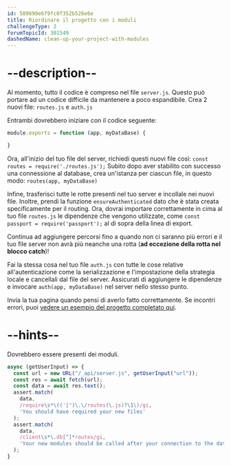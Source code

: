 ```yaml
---
id: 589690e6f9fc0f352b528e6e
title: Riordinare il progetto con i moduli
challengeType: 2
forumTopicId: 301549
dashedName: clean-up-your-project-with-modules
---
```


# --description--

Al momento, tutto il codice è compreso nel file `server.js`. Questo può portare ad un codice difficile da mantenere a poco espandibile. Crea 2 nuovi file: `routes.js` e `auth.js`

Entrambi dovrebbero iniziare con il codice seguente:

```js
module.exports = function (app, myDataBase) {

}
```

Ora, all'inizio del tuo file del server, richiedi questi nuovi file così: `const routes = require('./routes.js');` Subito dopo aver stabilito con successo una connessione al database, crea un'istanza per ciascun file, in questo modo: `routes(app, myDataBase)`

Infine, trasferisci tutte le rotte presenti nel tuo server e incollale nei nuovi file. Inoltre, prendi la funzione `ensureAuthenticated` dato che è stata creata specificamente per il routing. Ora, dovrai importare correttamente in cima al tuo file `routes.js` le dipendenze che vengono utilizzate, come `const passport = require('passport');` al di sopra della linea di export.

Continua ad aggiungere percorsi fino a quando non ci saranno più errori e il tuo file server non avrà più neanche una rotta (**ad eccezione della rotta nel blocco catch**)!

Fai la stessa cosa nel tuo file `auth.js` con tutte le cose relative all'autenticazione come la serializzazione e l'impostazione della strategia locale e cancellali dal file del server. Assicurati di aggiungere le dipendenze e invocare `auth(app, myDataBase)` nel server nello stesso punto.

Invia la tua pagina quando pensi di averlo fatto correttamente. Se incontri errori, puoi <a href="https://forum.freecodecamp.org/t/advanced-node-and-express/567135#clean-up-your-project-with-modules-2" target="_blank" rel="noopener noreferrer nofollow">vedere un esempio del progetto completato qui</a>.

# --hints--

Dovrebbero essere presenti dei moduli.

```js
async (getUserInput) => {
  const url = new URL("/_api/server.js", getUserInput("url"));
  const res = await fetch(url);
  const data = await res.text();
  assert.match(
    data,
    /require\s*\(('|")\.\/routes(\.js)?\1\)/gi,
    'You should have required your new files'
  );
  assert.match(
    data,
    /client\s*\.db[^]*routes/gi,
    'Your new modules should be called after your connection to the database'
  );
}
```

